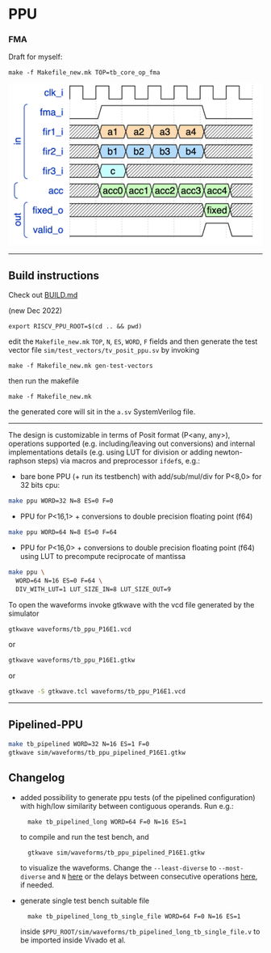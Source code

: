 # PPU


### FMA


Draft for myself:

    make -f Makefile_new.mk TOP=tb_core_op_fma

![img](docs/fma_waves.png)


---


## Build instructions

Check out [BUILD.md](./docs/BUILD.md)


(new Dec 2022)


    export RISCV_PPU_ROOT=$(cd .. && pwd)

edit the `Makefile_new.mk` `TOP`, `N`, `ES`, `WORD`, `F` fields and then generate the test vector file `sim/test_vectors/tv_posit_ppu.sv` by invoking

    make -f Makefile_new.mk gen-test-vectors

then run the makefile

    make -f Makefile_new.mk

the generated core will sit in the `a.sv` SystemVerilog file.

---


The design is customizable in terms of Posit format (P<any, any>), operations supported (e.g. including/leaving out conversions) and internal implementations details (e.g. using LUT for division or adding newton-raphson steps) via macros and preprocessor `ifdef`s, 
e.g.:

- bare bone PPU (+ run its testbench) with add/sub/mul/div for P<8,0> for 32 bits cpu:
```sh
make ppu WORD=32 N=8 ES=0 F=0
```
- PPU for P<16,1> + conversions to double precision floating point (f64)
```sh
make ppu WORD=64 N=8 ES=0 F=64
```

- PPU for P<16,0> + conversions to double precision floating point (f64) using LUT to precompute reciprocate of mantissa
```sh
make ppu \
  WORD=64 N=16 ES=0 F=64 \
  DIV_WITH_LUT=1 LUT_SIZE_IN=8 LUT_SIZE_OUT=9
```


To open the waveforms invoke gtkwave with the vcd file generated by the simulator
```sh
gtkwave waveforms/tb_ppu_P16E1.vcd
```
or 
```sh
gtkwave waveforms/tb_ppu_P16E1.gtkw
```
or 
```sh
gtkwave -S gtkwave.tcl waveforms/tb_ppu_P16E1.vcd
```

---
## Pipelined-PPU

```sh
make tb_pipelined WORD=32 N=16 ES=1 F=0
gtkwave sim/waveforms/tb_ppu_pipelined_P16E1.gtkw 
```

## Changelog
- added possibility to generate ppu tests (of the pipelined configuration) with high/low similarity between contiguous operands. Run e.g.:

        make tb_pipelined_long WORD=64 F=0 N=16 ES=1
    
    to compile and run the test bench, and

        gtkwave sim/waveforms/tb_ppu_pipelined_P16E1.gtkw 

    to visualize the waveforms.
    Change the `--least-diverse` to `--most-diverse` and `N` [here](https://bitbucket.org/riscv-ppu/ppu/src/1b4718bdcceea456942dc039c06b7711234f3f78/Makefile#lines-208) or the delays between consecutive operations [here](https://bitbucket.org/riscv-ppu/ppu/src/1b4718bdcceea456942dc039c06b7711234f3f78/scripts/tb_gen_pipelined_long.py#lines-72), if needed.

- generate single test bench suitable file

        make tb_pipelined_long_tb_single_file WORD=64 F=0 N=16 ES=1
    
    inside `$PPU_ROOT/sim/waveforms/tb_pipelined_long_tb_single_file.v` to be imported inside Vivado et al.

